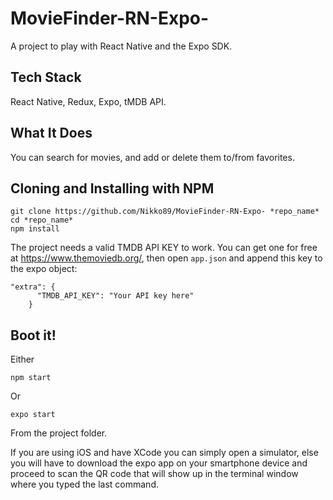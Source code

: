 # MovieFinder-RN-Expo-

A project to play with React Native and the Expo SDK.

## Tech Stack

React Native, Redux, Expo, tMDB API.

## What It Does

You can search for movies, and add or delete them to/from favorites.

## Cloning and Installing with NPM


```
git clone https://github.com/Nikko89/MovieFinder-RN-Expo- *repo_name*
cd *repo_name*
npm install 
```

The project needs a valid TMDB API KEY to work. You can get one for free at https://www.themoviedb.org/, then open `app.json` and append this key to the expo object:

```
"extra": {
      "TMDB_API_KEY": "Your API key here"
    }
```

## Boot it!

Either

```
npm start
```
Or
```
expo start
```
From the project folder.

If you are using iOS and have XCode you can simply open a simulator, else you will have to download the expo app on your smartphone device and proceed to scan the QR code that will show up in the terminal window where you typed the last command.
